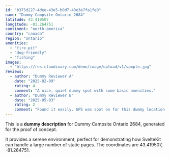 ```yaml
---
id: "b375d227-4dee-43e5-b0d7-43e3e7fa1fe0"
name: "Dummy Campsite Ontario 2684"
latitude: 43.419507
longitude: -81.264751
continent: "north-america"
country: "canada"
region: "ontario"
amenities:
  - "fire-pit"
  - "dog-friendly"
  - "fishing"
images:
  - "https://res.cloudinary.com/demo/image/upload/v1/sample.jpg"
reviews:
  - author: "Dummy Reviewer A"
    date: "2025-02-09"
    rating: 4
    comment: "A nice, quiet dummy spot with some basic amenities."
  - author: "Dummy Reviewer B"
    date: "2025-05-03"
    rating: 2
    comment: "Found it easily. GPS was spot on for this dummy location."
---
```


This is a **dummy description** for Dummy Campsite Ontario 2684, generated for the proof of concept.

It provides a serene environment, perfect for demonstrating how SvelteKit can handle a large number of static pages. The coordinates are 43.419507, -81.264751.
